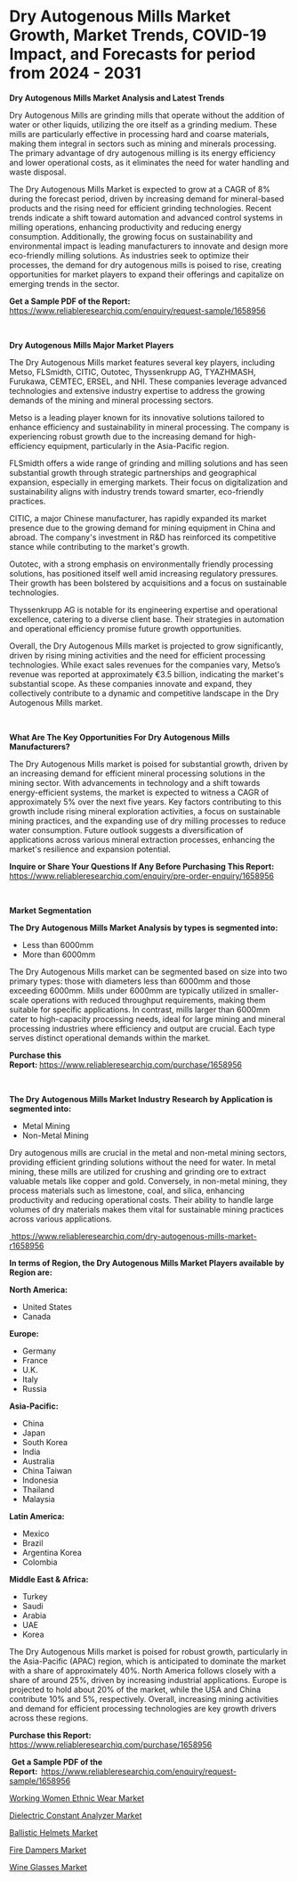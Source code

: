<p><h1>Dry Autogenous Mills Market Growth, Market Trends, COVID-19 Impact, and Forecasts for period from 2024 - 2031</h1></p><p><strong>Dry Autogenous Mills Market Analysis and Latest Trends</strong></p>
<p><p>Dry Autogenous Mills are grinding mills that operate without the addition of water or other liquids, utilizing the ore itself as a grinding medium. These mills are particularly effective in processing hard and coarse materials, making them integral in sectors such as mining and minerals processing. The primary advantage of dry autogenous milling is its energy efficiency and lower operational costs, as it eliminates the need for water handling and waste disposal.</p><p>The Dry Autogenous Mills Market is expected to grow at a CAGR of 8% during the forecast period, driven by increasing demand for mineral-based products and the rising need for efficient grinding technologies. Recent trends indicate a shift toward automation and advanced control systems in milling operations, enhancing productivity and reducing energy consumption. Additionally, the growing focus on sustainability and environmental impact is leading manufacturers to innovate and design more eco-friendly milling solutions. As industries seek to optimize their processes, the demand for dry autogenous mills is poised to rise, creating opportunities for market players to expand their offerings and capitalize on emerging trends in the sector.</p></p>
<p><strong>Get a Sample PDF of the Report:&nbsp;</strong> <a href="https://www.reliableresearchiq.com/enquiry/request-sample/1658956?utm_campaign=100&utm_medium=2&utm_source=Github&utm_content=ia&utm_term=03102024&utm_id=dry-autogenous-mills">https://www.reliableresearchiq.com/enquiry/request-sample/1658956</a></p>
<p>&nbsp;</p>
<p><strong>Dry Autogenous Mills Major Market Players</strong></p>
<p><p>The Dry Autogenous Mills market features several key players, including Metso, FLSmidth, CITIC, Outotec, Thyssenkrupp AG, TYAZHMASH, Furukawa, CEMTEC, ERSEL, and NHI. These companies leverage advanced technologies and extensive industry expertise to address the growing demands of the mining and mineral processing sectors.</p><p>Metso is a leading player known for its innovative solutions tailored to enhance efficiency and sustainability in mineral processing. The company is experiencing robust growth due to the increasing demand for high-efficiency equipment, particularly in the Asia-Pacific region. </p><p>FLSmidth offers a wide range of grinding and milling solutions and has seen substantial growth through strategic partnerships and geographical expansion, especially in emerging markets. Their focus on digitalization and sustainability aligns with industry trends toward smarter, eco-friendly practices.</p><p>CITIC, a major Chinese manufacturer, has rapidly expanded its market presence due to the growing demand for mining equipment in China and abroad. The company's investment in R&D has reinforced its competitive stance while contributing to the market's growth.</p><p>Outotec, with a strong emphasis on environmentally friendly processing solutions, has positioned itself well amid increasing regulatory pressures. Their growth has been bolstered by acquisitions and a focus on sustainable technologies.</p><p>Thyssenkrupp AG is notable for its engineering expertise and operational excellence, catering to a diverse client base. Their strategies in automation and operational efficiency promise future growth opportunities.</p><p>Overall, the Dry Autogenous Mills market is projected to grow significantly, driven by rising mining activities and the need for efficient processing technologies. While exact sales revenues for the companies vary, Metso’s revenue was reported at approximately €3.5 billion, indicating the market's substantial scope. As these companies innovate and expand, they collectively contribute to a dynamic and competitive landscape in the Dry Autogenous Mills market.</p></p>
<p>&nbsp;</p>
<p><strong>What Are The Key Opportunities For Dry Autogenous Mills Manufacturers?</strong></p>
<p><p>The Dry Autogenous Mills market is poised for substantial growth, driven by an increasing demand for efficient mineral processing solutions in the mining sector. With advancements in technology and a shift towards energy-efficient systems, the market is expected to witness a CAGR of approximately 5% over the next five years. Key factors contributing to this growth include rising mineral exploration activities, a focus on sustainable mining practices, and the expanding use of dry milling processes to reduce water consumption. Future outlook suggests a diversification of applications across various mineral extraction processes, enhancing the market's resilience and expansion potential.</p></p>
<p><strong>Inquire or Share Your Questions If Any Before Purchasing This Report:</strong> <a href="https://www.reliableresearchiq.com/enquiry/pre-order-enquiry/1658956?utm_campaign=100&utm_medium=2&utm_source=Github&utm_content=ia&utm_term=03102024&utm_id=dry-autogenous-mills">https://www.reliableresearchiq.com/enquiry/pre-order-enquiry/1658956</a></p>
<p>&nbsp;</p>
<p><strong>Market Segmentation</strong></p>
<p><strong>The Dry Autogenous Mills Market Analysis by types is segmented into:</strong></p>
<p><ul><li>Less than 6000mm</li><li>More than 6000mm</li></ul></p>
<p><p>The Dry Autogenous Mills market can be segmented based on size into two primary types: those with diameters less than 6000mm and those exceeding 6000mm. Mills under 6000mm are typically utilized in smaller-scale operations with reduced throughput requirements, making them suitable for specific applications. In contrast, mills larger than 6000mm cater to high-capacity processing needs, ideal for large mining and mineral processing industries where efficiency and output are crucial. Each type serves distinct operational demands within the market.</p></p>
<p><strong>Purchase this Report:&nbsp;</strong><a href="https://www.reliableresearchiq.com/purchase/1658956?utm_campaign=100&utm_medium=2&utm_source=Github&utm_content=ia&utm_term=03102024&utm_id=dry-autogenous-mills">https://www.reliableresearchiq.com/purchase/1658956</a></p>
<p>&nbsp;</p>
<p><strong>The Dry Autogenous Mills Market Industry Research by Application is segmented into:</strong></p>
<p><ul><li>Metal Mining</li><li>Non-Metal Mining</li></ul></p>
<p><p>Dry autogenous mills are crucial in the metal and non-metal mining sectors, providing efficient grinding solutions without the need for water. In metal mining, these mills are utilized for crushing and grinding ore to extract valuable metals like copper and gold. Conversely, in non-metal mining, they process materials such as limestone, coal, and silica, enhancing productivity and reducing operational costs. Their ability to handle large volumes of dry materials makes them vital for sustainable mining practices across various applications.</p></p>
<p><a href="https://www.reliableresearchiq.com/dry-autogenous-mills-market-r1658956?utm_campaign=100&utm_medium=2&utm_source=Github&utm_content=ia&utm_term=03102024&utm_id=dry-autogenous-mills">&nbsp;https://www.reliableresearchiq.com/dry-autogenous-mills-market-r1658956</a></p>
<p><strong>In terms of Region, the Dry Autogenous Mills Market Players available by Region are:</strong></p>
<p>
    <p> <strong> North America: </strong>
        <ul>
            <li>United States</li>
            <li>Canada</li>
        </ul>
        </p> 
    <p> <strong> Europe: </strong>
        <ul>
            <li>Germany</li>
            <li>France</li>
            <li>U.K.</li>
            <li>Italy</li>
            <li>Russia</li>
        </ul>
        </p> 
    <p> <strong> Asia-Pacific: </strong>
        <ul>
            <li>China</li>
            <li>Japan</li>
            <li>South Korea</li>
            <li>India</li>
            <li>Australia</li>
            <li>China Taiwan</li>
            <li>Indonesia</li>
            <li>Thailand</li>
            <li>Malaysia</li>
        </ul>
        </p> 
    <p> <strong> Latin America: </strong>
        <ul>
            <li>Mexico</li>
            <li>Brazil</li>
            <li>Argentina Korea</li>
            <li>Colombia</li>
        </ul>
        </p> 
    <p> <strong> Middle East & Africa: </strong>
        <ul>
            <li>Turkey</li>
            <li>Saudi</li>
            <li>Arabia</li>
            <li>UAE</li>
            <li>Korea</li>
        </ul>
    </p>
    </p>
<p><p>The Dry Autogenous Mills market is poised for robust growth, particularly in the Asia-Pacific (APAC) region, which is anticipated to dominate the market with a share of approximately 40%. North America follows closely with a share of around 25%, driven by increasing industrial applications. Europe is projected to hold about 20% of the market, while the USA and China contribute 10% and 5%, respectively. Overall, increasing mining activities and demand for efficient processing technologies are key growth drivers across these regions.</p></p>
<p><strong>Purchase this Report: </strong><a href="https://www.reliableresearchiq.com/purchase/1658956?utm_campaign=100&utm_medium=2&utm_source=Github&utm_content=ia&utm_term=03102024&utm_id=dry-autogenous-mills">https://www.reliableresearchiq.com/purchase/1658956</a></p>
<p>&nbsp;<strong>Get a Sample PDF of the Report:&nbsp;&nbsp;</strong><a href="https://www.reliableresearchiq.com/enquiry/request-sample/1658956?utm_campaign=100&utm_medium=2&utm_source=Github&utm_content=ia&utm_term=03102024&utm_id=dry-autogenous-mills">https://www.reliableresearchiq.com/enquiry/request-sample/1658956</a></p>
<p><strong></strong></p>
<p><p><a href="https://issuu.com/reportprime-2/docs/working-women-ethnic-wear-market-si_3fde073db151fa?utm_campaign=100&utm_medium=2&utm_source=Github&utm_content=ia&utm_term=03102024&utm_id=dry-autogenous-mills">Working Women Ethnic Wear Market</a></p><p><a href="https://github.com/WayneGriffin411/Market-Research-Report-List-1/blob/main/dielectric-constant-analyzer-market.md?utm_campaign=100&utm_medium=2&utm_source=Github&utm_content=ia&utm_term=03102024&utm_id=dry-autogenous-mills">Dielectric Constant Analyzer Market</a></p><p><a href="https://www.linkedin.com/pulse/ballistic-helmets-market-size-growing-cagr-122-report-0hq1e?trackingId=u1cVtlT0TJeYhEEwvjzx4w%3D%3D&utm_campaign=100&utm_medium=2&utm_source=Github&utm_content=ia&utm_term=03102024&utm_id=dry-autogenous-mills">Ballistic Helmets Market</a></p><p><a href="https://www.linkedin.com/pulse/global-fire-dampers-industry-research-report-competitive-landscape-1ewff?utm_campaign=100&utm_medium=2&utm_source=Github&utm_content=ia&utm_term=03102024&utm_id=dry-autogenous-mills">Fire Dampers Market</a></p><p><a href="https://issuu.com/reportprime-2/docs/wine-glasses-market-size-2030.pptx_23b309a9fc5c02?utm_campaign=100&utm_medium=2&utm_source=Github&utm_content=ia&utm_term=03102024&utm_id=dry-autogenous-mills">Wine Glasses Market</a></p></p>